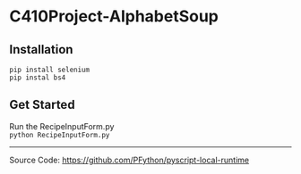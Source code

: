 # C410Project-AlphabetSoup
## Installation
```
pip install selenium  
pip instal bs4
```


## Get Started
Run the RecipeInputForm.py  
`python RecipeInputForm.py`

---
Source Code: https://github.com/PFython/pyscript-local-runtime
